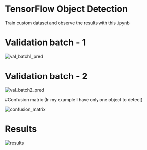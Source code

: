# TensorFlow Object Detection

Train custom dataset and observe the results with this .ipynb 

# Validation batch - 1
![val_batch1_pred](https://user-images.githubusercontent.com/75634684/223514146-e6ab3ce7-bc31-49fe-b5d8-f79315c2ec76.jpg)

# Validation batch - 2

![val_batch2_pred](https://user-images.githubusercontent.com/75634684/223514291-22dbefd2-14b4-4a7d-b9d6-9d1b4e986cd1.jpg)

#Confusion matrix (In my example I have only one object to detect)

![confusion_matrix](https://user-images.githubusercontent.com/75634684/223514689-3e9d2fb3-5ef5-4afc-8c7a-e25fbc8e8ede.png)

# Results
![results](https://user-images.githubusercontent.com/75634684/223514764-cc7c8c18-4374-4731-9c26-cef954f8e2a0.png)

